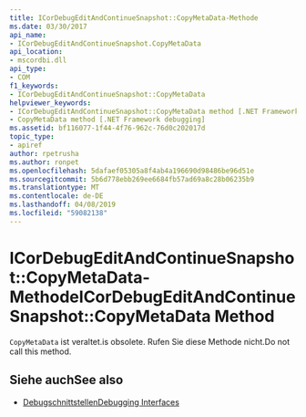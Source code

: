 ```yaml
---
title: ICorDebugEditAndContinueSnapshot::CopyMetaData-Methode
ms.date: 03/30/2017
api_name:
- ICorDebugEditAndContinueSnapshot.CopyMetaData
api_location:
- mscordbi.dll
api_type:
- COM
f1_keywords:
- ICorDebugEditAndContinueSnapshot::CopyMetaData
helpviewer_keywords:
- ICorDebugEditAndContinueSnapshot::CopyMetaData method [.NET Framework debugging]
- CopyMetaData method [.NET Framework debugging]
ms.assetid: bf116077-1f44-4f76-962c-76d0c202017d
topic_type:
- apiref
author: rpetrusha
ms.author: ronpet
ms.openlocfilehash: 5dafaef05305a8f4ab4a196690d98486be96d51e
ms.sourcegitcommit: 5b6d778ebb269ee6684fb57ad69a8c28b06235b9
ms.translationtype: MT
ms.contentlocale: de-DE
ms.lasthandoff: 04/08/2019
ms.locfileid: "59082138"
---
```

# <a name="icordebugeditandcontinuesnapshotcopymetadata-method"></a><span data-ttu-id="34bbf-102">ICorDebugEditAndContinueSnapshot::CopyMetaData-Methode</span><span class="sxs-lookup"><span data-stu-id="34bbf-102">ICorDebugEditAndContinueSnapshot::CopyMetaData Method</span></span>
`CopyMetaData` <span data-ttu-id="34bbf-103">ist veraltet.</span><span class="sxs-lookup"><span data-stu-id="34bbf-103">is obsolete.</span></span> <span data-ttu-id="34bbf-104">Rufen Sie diese Methode nicht.</span><span class="sxs-lookup"><span data-stu-id="34bbf-104">Do not call this method.</span></span>  
  
## <a name="see-also"></a><span data-ttu-id="34bbf-105">Siehe auch</span><span class="sxs-lookup"><span data-stu-id="34bbf-105">See also</span></span>

- [<span data-ttu-id="34bbf-106">Debugschnittstellen</span><span class="sxs-lookup"><span data-stu-id="34bbf-106">Debugging Interfaces</span></span>](../../../../docs/framework/unmanaged-api/debugging/debugging-interfaces.md)
